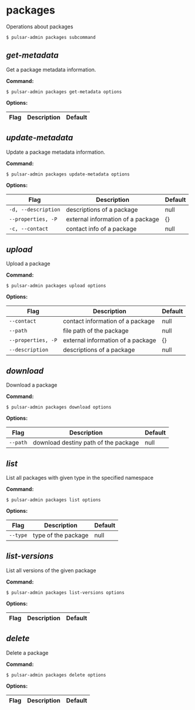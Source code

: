 # packages

Operations about packages


```shell
$ pulsar-admin packages subcommand
```



## <em>get-metadata</em>

Get a package metadata information.

**Command:**

```shell
$ pulsar-admin packages get-metadata options
```

**Options:**

|Flag|Description|Default|
|---|---|---|


## <em>update-metadata</em>

Update a package metadata information.

**Command:**

```shell
$ pulsar-admin packages update-metadata options
```

**Options:**

|Flag|Description|Default|
|---|---|---|
| `-d, --description` | descriptions of a package|null||
| `--properties, -P` | external information of a package|{}||
| `-c, --contact` | contact info of a package|null||


## <em>upload</em>

Upload a package

**Command:**

```shell
$ pulsar-admin packages upload options
```

**Options:**

|Flag|Description|Default|
|---|---|---|
| `--contact` | contact information of a package|null||
| `--path` | file path of the package|null||
| `--properties, -P` | external information of a package|{}||
| `--description` | descriptions of a package|null||


## <em>download</em>

Download a package

**Command:**

```shell
$ pulsar-admin packages download options
```

**Options:**

|Flag|Description|Default|
|---|---|---|
| `--path` | download destiny path of the package|null||


## <em>list</em>

List all packages with given type in the specified namespace

**Command:**

```shell
$ pulsar-admin packages list options
```

**Options:**

|Flag|Description|Default|
|---|---|---|
| `--type` | type of the package|null||


## <em>list-versions</em>

List all versions of the given package

**Command:**

```shell
$ pulsar-admin packages list-versions options
```

**Options:**

|Flag|Description|Default|
|---|---|---|


## <em>delete</em>

Delete a package

**Command:**

```shell
$ pulsar-admin packages delete options
```

**Options:**

|Flag|Description|Default|
|---|---|---|

